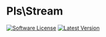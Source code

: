 # Pls\Stream
[![Software License](https://img.shields.io/badge/license-MIT-brightgreen.svg?style=flat-square)](https://github.com/PHP-library-standards/stream/blob/master/LICENSE)
[![Latest Version](https://img.shields.io/github/release/PHP-library-standards/stream.svg?style=flat-square)](https://github.com/PHP-library-standards/stream/releases)

